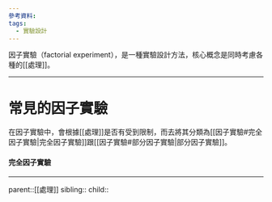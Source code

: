 ```yaml
---
參考資料:
tags:
  - 實驗設計
---
```

因子實驗（factorial experiment），是一種實驗設計方法，核心概念是同時考慮各種的[[處理]]。
- - -
# 常見的因子實驗
在因子實驗中，會根據[[處理]]是否有受到限制，而去將其分類為[[因子實驗#完全因子實驗|完全因子實驗]]跟[[因子實驗#部分因子實驗|部分因子實驗]]。
#### 完全因子實驗

- - -
parent::[[處理]]
sibling::
child::